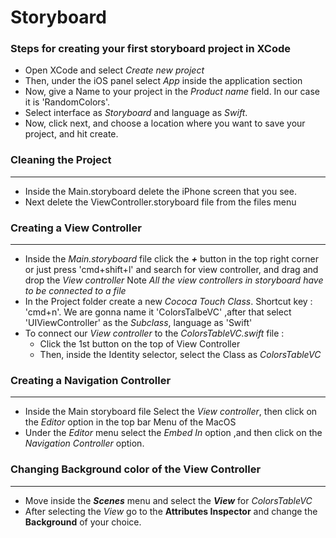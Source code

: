 

# Storyboard

### Steps for creating your first storyboard project in XCode

  * Open XCode and select *Create new project*
  * Then, under the iOS panel select *App* inside the application section
  * Now, give a Name to your project in the *Product name* field. In our case it is 'RandomColors'.
  * Select interface as *Storyboard* and language as *Swift*.
  * Now, click next, and choose a location where you want to save your project, and hit create.


### Cleaning the Project 
------------------------
 * Inside the Main.storyboard delete the iPhone screen that you see.
 * Next delete the ViewController.storyboard file from the files menu

### Creating a View Controller
------------------------------
 * Inside the *Main.storyboard* file click the ***+*** button in the top right corner or just press 'cmd+shift+l' and search for view controller, and drag and drop the *View controller*
 Note *All the view controllers in storyboard have to be connected to a file* 
 * In the Project folder create a new *Cococa Touch Class*. Shortcut key : 'cmd+n'. We are gonna name it 'ColorsTalbeVC' ,after that select 'UIViewController' as the *Subclass*, language as 'Swift'
 * To connect our *View controller* to the *ColorsTableVC.swift* file :
     * Click the 1st button on the top of View Controller
     * Then, inside the Identity selector, select the Class as *ColorsTableVC*

### Creating a Navigation Controller
------------------------------------
 * Inside the Main storyboard file Select the *View controller*, then click on the *Editor* option in the top bar Menu of the MacOS
 * Under the *Editor* menu select the *Embed In* option ,and then click on the  *Navigation Controller* option.


### Changing Background color of the View Controller
----------------------------------------------------
 * Move inside the ***Scenes*** menu and select the ***View*** for *ColorsTableVC*
 * After selecting the *View* go to the **Attributes Inspector** and change the **Background** of your choice.


    
